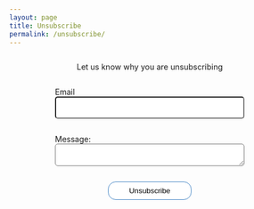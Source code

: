 ```yaml
---
layout: page
title: Unsubscribe
permalink: /unsubscribe/
---
```

<style>
form{
    display: flex;
    flex-direction: column;
    align-items: center;
}
form p label{
    display: flex;
    flex-direction: column;
}
input,textarea{
    width: 340px;
    max-width: 340px;
    height: 3em;
    border-radius: 5px;
}
button{
    padding: 8px;
    background: white;
    border: 1px solid #4183C4;
    border-radius: 14px;
    width: 150px;
}
button:hover{
    color: white;
    background: #4183C4;
}
@media only screen and (max-width:600px){
    input, textarea{
        width: 240px;
        max-width: 240px;
    }
}
</style>

<form name="Subscription" netlify  itemscope itemtype="https://schema.org/UpdateAction">
    <p>Let us know why you are unsubscribing</p>
    <p>
        <label>Email <input type="email" name="email" /></label>
    </p>
    <p>
        <label>Message: <textarea name="message"></textarea></label>
    </p>
    <p>
        <button type="submit">Unsubscribe</button>
    </p>
</form>